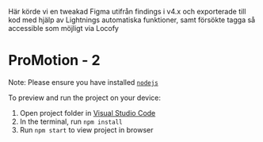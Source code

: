 Här körde vi en tweakad Figma utifrån findings i v4.x och exporterade till kod med hjälp av Lightnings automatiska funktioner,
samt försökte tagga så accessible som möjligt via Locofy

# ProMotion - 2

Note: Please ensure you have installed <code><a href="https://nodejs.org/en/download/">nodejs</a></code>

To preview and run the project on your device:

1. Open project folder in <a href="https://code.visualstudio.com/download">Visual Studio Code</a>
2. In the terminal, run `npm install`
3. Run `npm start` to view project in browser
